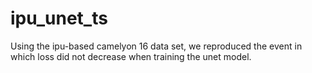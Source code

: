 # ipu_unet_ts
Using the ipu-based camelyon 16 data set, we reproduced the event in which loss did not decrease when training the unet model.
